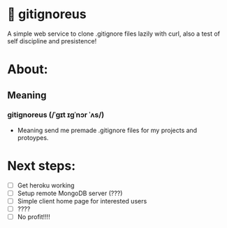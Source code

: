 # 👻 gitignoreus

A simple web service to clone .gitignore files lazily with curl, also a test of self discipline and presistence!

# About:
## Meaning
### gitignoreus (/ˈɡɪt ɪɡˈnɔr ˈʌs/)

- Meaning send me premade .gitignore files for my projects and protoypes.

# Next steps:

- ☐ Get heroku working
- ☐ Setup remote MongoDB server (???)
- ☐ Simple client home page for interested users
- ☐ ????
- ☐ No profit!!!!
